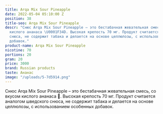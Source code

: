 ```yaml
---
title: Arqa Mix Sour Pineapple
date: 2022-05-04 05:10:00 Z
position: 38
title-seo: Arqa Mix Sour Pineapple
descr: "Снюс Arqa Mix Sour Pineapple – это бестабачная жевательная смесь, со вкусом
  кислого ананаса \U0001F34D. Высокая крепость 70 мг. Продукт считается аналогом шведского
  снюса, не содержит табака и делается на основе целлюлозы, с использованием особенных
  добавок."
product-name: Arqa Mix Sour Pineapple
nicotine: 70
portions: 20
gram: 20
price: 3000
brand: Russian products
taste: Ананас
image: "/uploads/5-7d5914.png"
---
```


Снюс Arqa Mix Sour Pineapple – это бестабачная жевательная смесь, со вкусом кислого ананаса 🍍. Высокая крепость 70 мг. Продукт считается аналогом шведского снюса, не содержит табака и делается на основе целлюлозы, с использованием особенных добавок.
